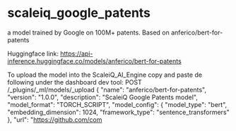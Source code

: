 # scaleiq_google_patents
a model trained by Google on 100M+ patents. Based on anferico/bert-for-patents

Huggingface link: https://api-inference.huggingface.co/models/anferico/bert-for-patents

To upload the model into the ScaleiQ_AI_Engine copy and paste de following under 
the dashboard dev tool: 
POST /_plugins/_ml/models/_upload
{
  "name": "anferico/bert-for-patents",
  "version": "1.0.0",
  "description": "ScaleiQ Google Patents model",
  "model_format": "TORCH_SCRIPT",
  "model_config": {
    "model_type": "bert",
    "embedding_dimension": 1024,
    "framework_type": "sentence_transformers"
  },
   "url": "https://github.com/com

